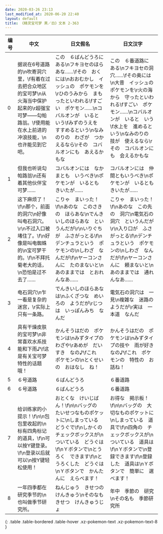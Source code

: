 ```yaml
---
date: 2020-03-26 23:13
last_modified_at: 2020-06-20 22:40
layout: default
title: 《精灵宝可梦 黑／白》文本 2-363
---
```

| 编号 | 中文 | 日文假名 | 日文汉字 |
| ---- | ---- | ---- | --- |
| 0 | 据说在6号道路的\n吹寄洞穴里，\f有着在过去把合众地区的宝可梦\n从火海当中保护起来的\r超强宝可梦——勾帕路翁。\f使用能在水上前进的冲浪技能，\n也许能见到它吧。 | この　６ばんどうろに　ある\nフキヨセのほらあな……\fその　おくには\nおおむかし　イッシュの　ポケモンを\rひのうみから　まもったといわれる\fすごい　ポケモン……\nコバルオンが　いると　いう\fみずのうえを　すすめるという\nなみのりの　わざが　つかえるなら\rその　コバルオンにも　あえるかもな | この　６番道路に　ある\nフキヨセの洞穴……\fその奥には\n大昔　イッシュの　ポケモンを\r火の海から　守ったといわれる\fすごい　ポケモン……\nコバルオンが　いると　いう\f水上を　進めるという\nなみのりの　技が　使えるなら\rその　コバルオンにも　会えるかもな |
| 1 | 但我也听说勾帕路翁\n还有着其他伙伴宝可梦…… | コバルオンには　なかまとも　いうべき\nポケモンが　いるとも　きいたが…… | コバルオンには　仲間ともいうべき\nポケモンが　いるとも　きいたが…… |
| 2 | 这下麻烦了！\f\n那个，前面的洞穴\n好像叫电石洞穴。\r\n不过入口被堵住了。\f\n好像是叫电蜘蛛的\n宝可梦干的。\f\n不拜托菊老大的话，\n恐怕是过不去了…… | こりゃ　まいった！\f\nあのな　このさきの　ほらあな\nでんきいしのほらあな　というんだが\r\nいりぐちが　ふさがっとる\f\nデンチュラという　ポケモンの\nしわざ　なんだが\f\nヤーコンさんに　たのまないと\nあのままでは　とおれんなあ…… | こりゃ　まいった！\f\nあのな　この先の　洞穴\n電気石の洞穴　というんだが\r\n入り口が　ふさがっとる\f\nデンチュラという　ポケモンの\nしわざ　なんだが\f\nヤーコンさんに　頼まないと\nあのままでは　通れんなあ…… |
| 3 | 电石洞穴\n乍一看是复杂的迷宫，\r实际上只有一条路。 | でんきいしのほらあな　は\nふくざつな　めいろの　ようだが\rじつは　いっぽんみち　なんだ | 電気石の洞穴は　一見\n複雑な　迷路のようだが\r実は　一本道　なんだ |
| 4 | 具有干燥皮肤的宝可梦\n非常喜欢水系技能和下雨♪\f这是有关宝可梦特性的话题哦！ | かんそうはだの　ポケモンは\nみずタイプの　わざや\rあめが　だいすき　なの♪\fこれ　ポケモンの\nとくせいの　おはなし　ね！ | かんそうはだの　ポケモンは\nみずタイプの技や　雨が好きなの♪\fこれ　ポケモンの　特性の　お話ね！ |
| 5 | ６号道路 | ６ばんどうろ | ６番道路 |
| 6 | ６号道路 | ６ばんどうろ | ６番道路 |
| 7 | 给训练家的小提示！\f\n\n包包里收起的\n标有四角标记的道具，\f\n可以按Y键登录。\f\n登录以后就可以\n按Y键轻松使用！ | おとくな　けいじばん！\f\n\nバッグの　たいせつなものポケットに\nしまっている　どうぐで\f\nしかくの　チェックボックスが\nついている　どうぐは\f\nＹボタンで\nとうろく　できます\f\nとうろくした　どうぐは\nＹボタンで　かんたんに　えらべます！ | お得な　掲示板！\f\n\nバッグの　大切なものポケットに\nしまっている　道具で\f\n四角の　チェックボックスが\nついている　道具は\f\nＹボタンで\n登録できます\f\n登録した　道具は\nＹボタンで　簡単に　選べます！ |
| 8 | 一年四季都在研究季节的\n也叫做季节研究所。 | ねんじゅう　きせつの　けんきゅう\nそのなも　きせつ　けんきゅうじょ | 年中　季節の　研究\nその名も　季節研究所 |
{: .table .table-bordered .table-hover .xz-pokemon-text .xz-pokemon-text-8 }